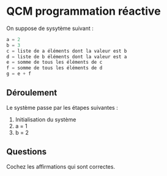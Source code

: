# QCM programmation réactive

On suppose de sysytème suivant :

```typescript
a = 2
b = 3
c = liste de a éléments dont la valeur est b
d = liste de b éléments dont la valeur est a
e = somme de tous les éléments de c
f = somme de tous les éléments de d
g = e + f
```

## Déroulement

Le système passe par les étapes suivantes :

1. Initialisation du système
2. a = 1
3. b = 2

## Questions

Cochez les affirmations qui sont correctes.
